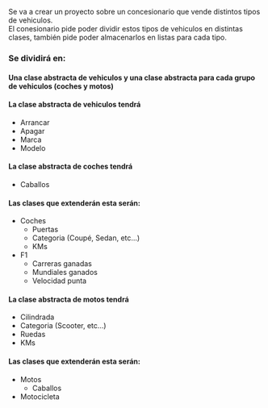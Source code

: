 Se va a crear un proyecto sobre un concesionario que vende distintos tipos de vehiculos.  
El conesionario pide poder dividir estos tipos de vehiculos en distintas clases, 
también pide poder almacenarlos en listas para cada tipo.  


### Se dividirá en:

#### Una clase abstracta de vehiculos y una clase abstracta para cada grupo de vehiculos (coches y motos)
#### La clase abstracta de vehiculos tendrá
- Arrancar
- Apagar
- Marca
- Modelo
#### La clase abstracta de coches tendrá
- Caballos
#### Las clases que extenderán esta serán:
- Coches
  - Puertas
  - Categoria (Coupé, Sedan, etc...)
  - KMs
- F1
  - Carreras ganadas
  - Mundiales ganados
  - Velocidad punta
#### La clase abstracta de motos tendrá
- Cilindrada
- Categoria (Scooter, etc...)
- Ruedas
- KMs
#### Las clases que extenderán esta serán:
- Motos
  - Caballos
- Motocicleta
